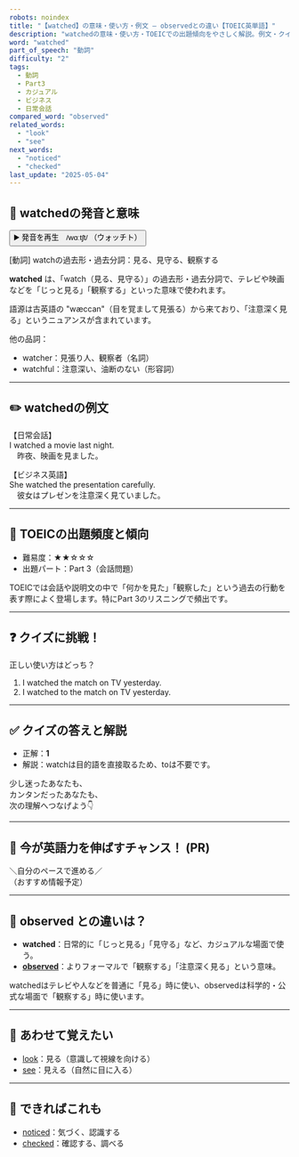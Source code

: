 ```yaml
---
robots: noindex
title: "【watched】の意味・使い方・例文 ― observedとの違い【TOEIC英単語】"
description: "watchedの意味・使い方・TOEICでの出題傾向をやさしく解説。例文・クイズ付きでobservedとの違いもわかりやすく学べます。"
word: "watched"
part_of_speech: "動詞"
difficulty: "2"
tags:
  - 動詞
  - Part3
  - カジュアル
  - ビジネス
  - 日常会話
compared_word: "observed"
related_words:
  - "look"
  - "see"
next_words:
  - "noticed"
  - "checked"
last_update: "2025-05-04"
---
```


## 🔰 watchedの発音と意味

<button class="play-audio" onclick="playTTS('watched')">
  <span class="play-audio-main">
    ▶️ 発音を再生　/wɑːtʃt/
  </span>
  <span class="play-audio-sub">
    （ウォッチト）
  </span>
</button>

[動詞] watchの過去形・過去分詞：見る、見守る、観察する

**watched** は、「watch（見る、見守る）」の過去形・過去分詞で、テレビや映画などを「じっと見る」「観察する」といった意味で使われます。

語源は古英語の "wæccan"（目を覚まして見張る）から来ており、「注意深く見る」というニュアンスが含まれています。

他の品詞：  
- watcher：見張り人、観察者（名詞）
- watchful：注意深い、油断のない（形容詞）

---

## ✏️ watchedの例文

【日常会話】  
I watched a movie last night.  
　昨夜、映画を見ました。

【ビジネス英語】  
She watched the presentation carefully.  
　彼女はプレゼンを注意深く見ていました。

---

## 🎯 TOEICの出題頻度と傾向

- 難易度：★★☆☆☆
- 出題パート：Part 3（会話問題）

TOEICでは会話や説明文の中で「何かを見た」「観察した」という過去の行動を表す際によく登場します。特にPart 3のリスニングで頻出です。

---

## ❓ クイズに挑戦！

正しい使い方はどっち？

1. I watched the match on TV yesterday.  
2. I watched to the match on TV yesterday.

---

## ✅ クイズの答えと解説

- 正解：**1**
- 解説：watchは目的語を直接取るため、toは不要です。

少し迷ったあなたも、  
カンタンだったあなたも、  
次の理解へつなげよう👇️

---

## 🚀 今が英語力を伸ばすチャンス！ (PR)

<div class="info-center">
＼自分のペースで進める／<br>  
（おすすめ情報予定）
</div>

---

## 🤔  observed との違いは？

- **watched**：日常的に「じっと見る」「見守る」など、カジュアルな場面で使う。
- **[observed](/word/observed/)**：よりフォーマルで「観察する」「注意深く見る」という意味。

watchedはテレビや人などを普通に「見る」時に使い、observedは科学的・公式な場面で「観察する」時に使います。

---

## 🧩 あわせて覚えたい

- [look](/word/look/)：見る（意識して視線を向ける）
- [see](/word/see/)：見える（自然に目に入る）

---

## 📖 できればこれも

- [noticed](/word/noticed/)：気づく、認識する
- [checked](/word/checked/)：確認する、調べる

<!-- cvid: aid34_bid43 -->
